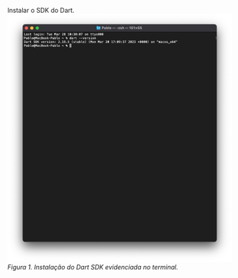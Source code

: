 Instalar o SDK do Dart.
![Instalação do Dart SDK evidenciada no terminal.](/img/dart.png)
*Figura 1. Instalação do Dart SDK evidenciada no terminal.*

